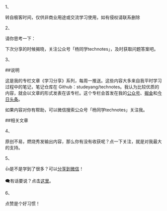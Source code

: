 1、

转自极客时间，仅供非商业用途或交流学习使用，如有侵权请联系删除

2、

请你思考一下：

下次分享的时候揭晓，关注公众号「杨同学technotes」，及时获取问题答案吧。

3、

##说明

这是我的专栏文章《学习分享》系列，每周一推送。这些内容大多来自我平时学习过程中的笔记，笔记仓库在 Github：studeyang/technotes。我认为比较优质的内容，就会以文章的形式发表在该专栏。这个专栏会首发在我的[公众号](https://mp.weixin.qq.com/s?src=11&timestamp=1673405233&ver=4281&signature=px*j8mbL7UqCSQ57TjTzwC*t5bZkg2wHHWwU175K31ZcyKAAN8Qprt2mvkQsxY5YhCDwNPfMsZcPeh0f26m9cdVe4m--CU6P7IlnkoSaRNB6KTntfm2*Mr2nSOzywQI3&new=1)、[掘金](https://juejin.cn/user/2594503173605767/posts)和[今日头条](https://www.toutiao.com/c/user/token/MS4wLjABAAAArFlpgpSvRI74ttxw76bAENUnFIFcYTJQnZYS77fZmNQ/?source=mp_msg&tab=article)。

如果内容对你有帮助，可以微信搜索公众号「杨同学technotes」关注我。

##相关文章

4、

原创不易，燃烧秀发输出内容，那么你有没有收获呢？点一下关注，就是对我最大的支持。

5、

👍是不是学到了很多？可以[分享到微信](javascript:)！

🗨️有话要说？点击[这里](https://www.zhangxinxu.com/wordpress/2017/06/html5-web-audio-api-js-ux-voice/#comment)。

6、

点赞是个好习惯！